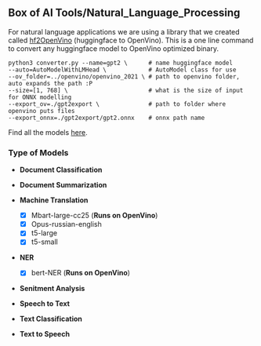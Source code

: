 ## Box of AI Tools/Natural_Language_Processing

For natural language applications we are using a library that we created called [hf2OpenVino](https://github.com/NimbleBoxAI/hf2OpenVino) (huggingface to OpenVino). This is a one line command to convert any huggingface model to OpenVino optimized binary.

```
python3 converter.py --name=gpt2 \      # name huggingface model
--auto=AutoModelWithLMHead \            # AutoModel class for use
--ov_folder=../openvino/openvino_2021 \ # path to openvino folder, auto expands the path :P
--size=[1, 768] \                       # what is the size of input for ONNX modelling
--export_ov=./gpt2export \              # path to folder where openvino puts files
--export_onnx=./gpt2export/gpt2.onnx    # onnx path name
```

Find all the models [here](https://huggingface.co/models).

### Type of Models
- **Document Classification**
  
- **Document Summarization**
 
- **Machine Translation**
  - [x] Mbart-large-cc25 (**Runs on OpenVino**)
  - [x] Opus-russian-english
  - [x] t5-large
  - [x] t5-small
  
- **NER**
  - [x] bert-NER (**Runs on OpenVino**)

- **Senitment Analysis**

- **Speech to Text**

- **Text Classification**

- **Text to Speech**

